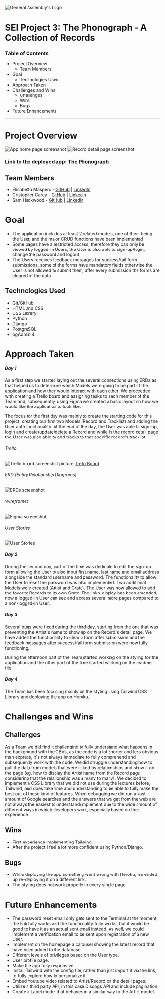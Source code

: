 ![General Assembly's Logo](https://camo.githubusercontent.com/603ef5eae7d28900a9678ae96c6c60a9c72f8a059c328b28cf978df999cea1f8/68747470733a2f2f692e696d6775722e636f6d2f6c7a56493364382e706e67)

# SEI Project 3: The Phonograph - A Collection of Records

### Table of Contents
- Project Overview
    - Team Members
- Goal
    - Technologies Used
- Approach Taken
- Challenges and Wins
    - Challenges
    - Wins
    - Bugs
- Future Enhancements 

---

# Project Overview
![App home page screenshot](/main_app/static/images/Homepage%20Screenshot.png)
![Record detail page screenshot](/main_app/static/images/Record%20Detail%20Screenshot.png)

### Link to the deployed app: [The Phonograph](https://hydro-keener-88414.herokuapp.com/)

## Team Members
- Elisabetta Maspero - [GitHub](https://github.com/emaspero) | [LinkedIn](https://www.linkedin.com/in/elisabetta-maspero-990bb3111/)
- Cristopher Carey - [GitHub](https://github.com/christopher-k-c) | [LinkedIn](https://www.linkedin.com/in/chriskcarey/)
- Sam Hackwood - [GitHub](https://github.com/samhackwood) | [LinkedIn](https://www.linkedin.com/in/samuel-hackwood-40b050233/)


# Goal
- The application includes at least 2 related models, one of them being the User, and the major CRUD functions have been implemented
- Some pages have a restricted access, therefore they can only be viewed by logged-in Users, the User is also able to sign-up/login, change the password and logout
- The Users receives feedback messages for success/fail form submissions, some of the forms have mandatory fields otherwise the User is not allowed to submit them; after every submission the forms are cleared of the data

## Technologies Used
- Git/GitHub
- HTML and CSS
- CSS Library
- Python
- Django
- PostgreSQL
- pgAdmin 4


# Approach Taken
##### Day 1
As a first step we started laying out the several connections using ERDs as that helped us to determine which Models were going to be part of the application and how they would interact with each other. We proceeded with creating a Trello board and assigning tasks to each member of the Team and, subsequently, using Figma we created a basic layout on how we would like the application to look like.

The focus for the first day was mainly to create the starting code for this project, creating our first two Models (Record and Tracklist) and adding the User auth functionality. At the end of the day, the User was able to sign-up, login and create/update/delete a Record and while in the record detail page the User was also able to add tracks to that specific record's tracklist.

###### Trello
![Trello board screenshot picture](/thephonograph/main_app/static/images/Trello%20Screenshot.png)
[Trello Board](https://trello.com/b/NnHgZg5d/project-03)
###### ERD (Entity Relationship Diagrams)
![ERDs screenshot](/thephonograph/main_app/static/images/ERDs%20Screenshot.png)
###### Wireframes
![Figma screenshot](/thephonograph/main_app/static/images/Figma%20Screenshot.png)
###### User Stories
![User Stories](/thephonograph/main_app/static/images/User%20Stories.png)

##### Day 2
During the second day, part of the time was dedicate to edit the sign-up form allowing the User to also input first name, last name and email address alongside the standard username and password. The functionality to allow the User to reset the password was also implemented. Two additional Models were created (Artist and Crate). The User was now allowed to add the favorite Records to its own Crate. The links-display has been amended, now a logged-in User can see and access several more pages compared to a non-logged-in User.

##### Day 3
Several bugs were fixed during the third day, starting from the one that was preventing the Artist's name to show up on the Record's detail page. We have added the functionality to clear a form after submission and the feedback messages after success/fail form submission were now fully functioning.

During the afternoon part of the Team started working on the styling for the application and the other part of the time started working on the readme file. 

##### Day 4
The Team has been focusing mainly on the styling using Tailwind CSS Library and deploying the app on Heroku.

# Challenges and Wins
## Challenges
As a Team we did find it challenging to fully understand what happens in the background with the CBVs, as the code is a lot shorter and less obvious than express, it's not always immediate to fully comprehend and subsequently work with the code. We did struggle understanding how to pull the data from models that were linked by relationships and show it on the page (eg. how to display the Artist name from the Record page considering that the relationship was a many to many). We decided to implement a CSS Library that we did not use during the lectures before, Tailwind, and does take time and understanding to be able to fully make the best out of these kind of features. When debugging we did run a vast amount of Google searches and the answers that we get from the web are not always the easiest to understand/implement due to the wide amount of different ways in which developers work, especially based on their experience. 
## Wins
- First experience implementing Tailwind.
- After the project I feel a lot more confident using Python/Django.

## Bugs
- While deploying the app something went wrong with Heroku, we ended up re-deploying it on a different link.
- The styling does not work properly in every single page.

# Future Enhancements
- The password reset email only gets sent to the Terminal at the moment, the link fully works and the functionality fully works, but it would be good to have it as an actual sent email instead. As well, we could implement a verification email to be sent upon registration of a new User.
- Implement on the homepage a carousel showing the latest record that have been added to the database.
- Different levels of privileges based on the User type. 
- User profile page.
- Make the app fully responsive.
- Install Tailwind with the config file, rather than just import it via the link, to fully explore how to personalize it.
- Embed Youtube video related to Artist/Record on the detail pages.
- Utilize a third party API, in this case Discogs API and include pagination. 
- Create a Label model that behaves in a similar way to the Artist model.